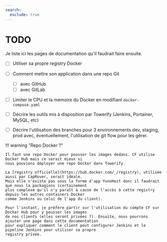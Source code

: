 ```yaml
---
search:
  exclude: true
---
```


# TODO

Je liste ici les pages de documentation qu'il faudrait faire ensuite.

- [ ] Utiliser sa propre registry Docker
- [ ] Comment mettre son application dans une repo Git
    - [ ] avec GitHub
    - [ ] avec GitLab
- [ ] Limiter le CPU et la mémoire du Docker en modifiant `docker-compose.yaml`
- [ ] Décrire les outils mis à disposition par Towerify (Jenkins, Portainer, MySQL, etc)
- [ ] Décrire l'utilisation des branches pour 3 environnements dev, staging, prod avec, éventuellement, l'utilisation de git flow pour les gérer.




!!! warning "Repo Docker ?"

    Il faut une repo Docker pour pousser les images dedans. CF utilise Docker Hub mais ce serait mieux si 
    nous pouvions déployer une repo Docker dans Towerify.

    La [registry officielle](https://hub.docker.com/_/registry), utilisée aussi par CapRover, serait idéale.
    Mais elle n'existe pas sous la forme d'app YunoHost donc il faudrait que nous la packagions (certainement
    plus complexe qu'il n'y paraît à cause de l'accès à cette registry depuis les autres containers Docker 
    comme Jenkins ou celui de l'app du client).

    Pour l'instant, je préfère partir sur l'utilisation du compte CF sur Docker Hub pour y pousser les images
    de nos clients (elles seront privées ?). Ensuite, nous pourrons ajouter une page dans cette documentation
    pour expliquer comment le client peut configurer Jenkins et le pipeline Jenkins pour utiliser sa propre
    registry privée.
